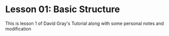 # Lesson 01: Basic Structure

This is lesson 1 of David Gray's Tutorial along with some personal notes and modification
